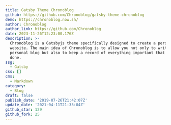 ```yaml
---
title: Gatsby Theme Chronoblog
github: https://github.com/Chronoblog/gatsby-theme-chronoblog
demo: https://chronoblog.now.sh/
author: Chronoblog
author_link: https://github.com/Chronoblog
date: 2023-11-26T12:23:00.176Z
description: >-
  Chronoblog is a Gatsbyjs theme specifically designed to create a personal
  website. The main idea of ​​Chronoblog is to allow you not only to write a
  personal blog but also to keep a record of everything important that you have
  done.
ssg:
  - Gatsby
css: []
cms:
  - Markdown
category:
  - Blog
draft: false
publish_date: '2019-07-26T21:42:07Z'
update_date: '2021-04-11T21:35:04Z'
github_star: 129
github_fork: 25
---
```

